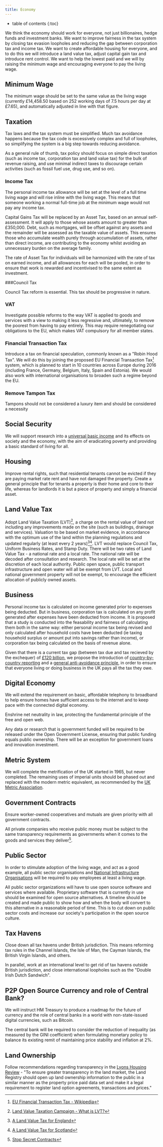 ```yaml
---
title: Economy
---
```


* table of contents
{:toc}

We think the economy should work for everyone, not just billionaires, hedge funds and investment banks. We want to improve fairness in the tax system by closing tax evasion loopholes and reducing the gap between corporation tax and income tax. We want to create affordable housing for everyone, and to do this we will introduce a land value tax, adjust capital gain tax and introduce rent control. We want to help the lowest paid and we will by raising the minimum wage and encouraging everyone to pay the living wage.

## Minimum Wage

The minimum wage should be set to the same value as the living wage (currently £14,458.50 based on 252 working days of 7.5 hours per day at £7.65), and automatically adjusted in line with that figure.

## Taxation

Tax laws and the tax system must be simplified. Much tax avoidance happens because the tax code is excessively complex and full of loopholes, so simplifying the system is a big step towards reducing avoidance.

As a general rule of thumb, tax policy should focus on simple direct taxation (such as income tax, corporation tax and land value tax) for the bulk of revenue raising, and use minimal indirect taxes to discourage certain activities (such as fossil fuel use, drug use, and so on).

### Income Tax

The personal income tax allowance will be set at the level of a full time living wage and will rise inline with the living wage. This means that someone working a normal full-time job at the minimum wage would not pay any income tax.

Capital Gains Tax will be replaced by an Asset Tax, based on an annual self-assessment. It will apply to those whose assets amount to greater than £350,000. Debt, such as mortgages, will be offset against any assets and the remainder will be assessed as the taxable value of assets. This ensures those who accumulate wealth purely through accumulation of assets, rather than direct income, are contributing to the economy whilst avoiding an unnecessary burden on the average family.

The rate of Asset Tax for individuals will be harmonized with the rate of tax on earned income, and all allowances for each will be pooled, in order to ensure that work is rewarded and incentivised to the same extent as investment.

###Council Tax

Council Tax reform is essential. This tax should be progressive in nature.

### VAT
Investigate possible reforms to the way VAT is applied to goods and services with a view to making it less regressive and, ultimately, to remove the poorest from having to pay entirely. This may require renegotiating our obligations to the EU, which makes VAT compulsory for all member states.

### Financial Transaction Tax

Introduce a tax on financial speculation, commonly known as a "Robin Hood Tax". We will do this by joining the proposed EU Financial Transaction Tax[^1] system, which is planned to start in 10 countries across Europe during 2016 (including France, Germany, Belgium, Italy, Spain and Estonia). We would also work with international organisations to broaden such a regime beyond the EU.

### Remove Tampon Tax
Tampons should not be considered a luxury item and should be considered a necessity 

## Social Security

We will support research into a [universal basic income](https://en.wikipedia.org/wiki/Basic_income) and its effects on society and the economy, with the aim of eradicating poverty and providing a basic standard of living for all.

## Housing

Improve rental rights, such that residential tenants cannot be evicted if they are paying market rate rent and have not damaged the property. Create a general principle that for tenants a property is their home and core to their life, whereas for landlords it is but a piece of property and simply a financial asset.

## Land Value Tax

Adopt Land Value Taxation (LVT)[^3], a charge on the rental value of land not including any improvements made on the site (such as buildings, drainage and services). Valuation to be based on market evidence, in accordance with the optimum use of the land within the planning regulations and updated regularly (at least every 2 years)[^4][^5]. LVT would replace Council Tax,  Uniform Business Rates, and Stamp Duty. There will be two rates of Land Value Tax - a national rate and a local rate. The national rate will be decoded after consultation and research. The local rate will be set at the discretion of each local authority. Public open space, public transport infrastructure and open water will all be exempt from LVT. Local and national government property will not be exempt, to encourage the efficient allocation of publicly owned assets.

## Business

Personal income tax is calculated on income generated prior to expenses being deducted. But in business, corporation tax is calculated on any profit generated after expenses have been deducted from income. It is proposed that a study is conducted into the feasability and fairness of calculating them both in the same way: either personal income tax being revised and only calculated after household costs have been deducted (ie taxing household surplus or amount put into savings rather than income), or corporation tax being calculated on the basis of revenue alone.

Given that there is a current tax gap (between tax due and tax recieved by the exchequer) of [£120 billion](http://www.taxresearch.org.uk/Documents/FAQ1TaxGap.pdf), we propose the introduction of [country-by-country reporting](http://www.taxresearch.org.uk/Documents/CBC.pdf) and a [general anti-avoidance principle](http://www.taxresearch.org.uk/Blog/2012/06/20/why-we-need-a-genuine-general-anti-avoidance-principle-to-beat-tax-abuse-2/), in order to ensure that everyone living or doing business in the UK pays all the tax they owe.

## Digital Economy

We will extend the requirement on basic, affordable telephony to broadband to help ensure homes have sufficient access to the internet and to keep pace with the connected digital economy.

Enshrine net neutrality in law, protecting the fundamental principle of the free and open web.

Any data or research that is government funded will be required to be released under the Open Government License, ensuring that public funding equals public ownership. There will be an exception for government loans and innovation investment.

## Metric System

We will complete the metrification of the UK started in 1965, but never completed. The remaining uses of imperial units should be phased out and replaced with the modern metric equivalent, as recommended by the [UK Metric Association](http://metric.org.uk/).

## Government Contracts

Ensure worker-owned cooperatives and mutuals are given priority with all government contracts.

All private companies who receive public money must be subject to the same transparency requirements as governments when it comes to the goods and services they deliver[^2].

## Public Sector

In order to stimulate adoption of the living wage, and act as a good example, all public sector organisations and [National Infrastructure Organisations](infrastructure.html) will be required to pay employees at least a living wage.

All public sector organizations will have to use open source software and services where available. Proprietary software that is currently in use should be examined for open source alternatives. A timeline should be created and made public to show how and when the body will convert to this alternative in a reasonable period of time. This is to cut down on public sector costs and increase our society's participation in the open source culture.

## Tax Havens

Close down all tax havens under British jurisdiction. This means reforming tax rules in the Channel Islands, the Isle of Man, the Cayman Islands, the British Virgin Islands, and others.

In parallel, work at an international level to get rid of tax havens outside British jurisdiction, and close international loopholes such as the "Double Irish Dutch Sandwich".

## P2P Open Source Currency and role of Central Bank?

We will instruct HM Treasury to produce a roadmap for the future of currency and the role of central banks in a world with non-state-issued digital currencies, such as Bitcoin.

The central bank will be required to consider the reduction of inequality (as measured by the GINI coefficient) when formulating monetary policy to balance its existing remit of maintaining price stability and inflation at 2%. 

## Land Ownership

Follow recommendations regarding transparency in the [Lyons Housing Review](http://www.yourbritain.org.uk/uploads/editor/files/The_Lyons_Housing_Review_2.pdf) - "To ensure greater transparency in the land market, the Land Registry should open up land ownership
information to the public in a similar manner as the property price paid data set and make it a legal
requirement to register land option agreements, transactions and prices."

[^1]: [EU Financial Transaction Tax - Wikipedia](https://en.wikipedia.org/wiki/European_Union_financial_transaction_tax)
[^2]: [Stop Secret Contracts](http://stopsecretcontracts.org/)
[^3]: [Land Value Taxation Campaign - What is LVT?](http://www.landvaluetax.org/what-is-lvt/)
[^4]: [A Land Value Tax for England](http://www.andywightman.com/docs/LVT_england_final.pdf)
[^5]: [A Land Value Tax for Scotland](http://www.andywightman.com/docs/LVTREPORT.pdf)
